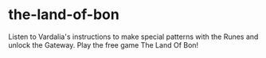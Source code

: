 the-land-of-bon
===============

Listen to Vardalia's instructions to make special patterns with the Runes and unlock the Gateway. Play the free game The Land Of Bon! 
